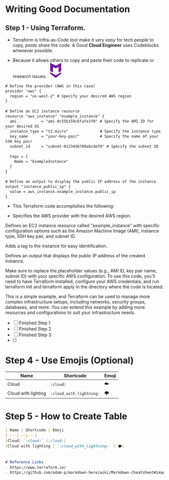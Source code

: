 # Writing Good Documentation

## Step 1 - Using Terraform.

- Terraform is Infra-as-Code tool make it *very easy* for tech people to *copy, paste share* the code.
A Good __Cloud Engineer__ uses Codeblocks whenever possible.

- Because it allows others to copy and paste their code to replicate or research issues.
![alt text](https://github.com/adam-p/markdown-here/raw/master/src/common/images/icon48.png "Logo Title Text 1")
```
# Define the provider (AWS in this case)
provider "aws" {
  region = "us-west-2" # Specify your desired AWS region
}

# Define an EC2 instance resource
resource "aws_instance" "example_instance" {
  ami           = "ami-0c55b159cbfafe1f0" # Specify the AMI ID for your desired OS
  instance_type = "t2.micro"              # Specify the instance type
  key_name      = "your-key-pair"         # Specify the name of your SSH key pair
  subnet_id     = "subnet-0123456789abcdef0" # Specify the subnet ID

  tags = {
    Name = "ExampleInstance"
  }
}

# Define an output to display the public IP address of the instance
output "instance_public_ip" {
  value = aws_instance.example_instance.public_ip
}
```
- This Terraform code accomplishes the following:

-  Specifies the AWS provider with the desired AWS region.

  Defines an EC2 instance resource called "example_instance" with specific configuration options such as the Amazon Machine Image (AMI), instance type, SSH key pair, and subnet ID.

  Adds a tag to the instance for easy identification.

  Defines an output that displays the public IP address of the created instance.

Make sure to replace the placeholder values (e.g., AMI ID, key pair name, subnet ID) with your specific AWS configuration. To use this code, you'll need to have Terraform installed, configure your AWS credentials, and run terraform init and terraform apply in the directory where the code is located.

This is a simple example, and Terraform can be used to manage more complex infrastructure setups, including networks, security groups, databases, and more. You can extend this example by adding more resources and configurations to suit your infrastructure needs.
- [ ] Finished Step 1
- [ ] Finished Step 2
- [ ] Finished Step 3
- [ ] 

# Step 4 - Use Emojis (Optional)

| Name | Shortcode | Emoji
| ---|---|---|
|Cloud| `:cloud:` |:cloud:|
|Cloud with lighting | `:cloud_with_lightning:` | 🌩️|

# Step 5 - How to Create Table
```md
| Name | Shortcode | Emoji
| ---|---|---|
|Cloud| `:cloud:` |:cloud:|
|Cloud with lighting | `:cloud_with_lightning:` | 🌩️|


# Reference Links
- https://www.terraform.io/
- https://github.com/adam-p/markdown-here/wiki/Markdown-Cheatsheet#images
